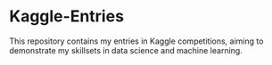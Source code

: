 # Kaggle-Entries
This repository contains my entries in Kaggle competitions, aiming to demonstrate my skillsets in data science and machine learning. 
